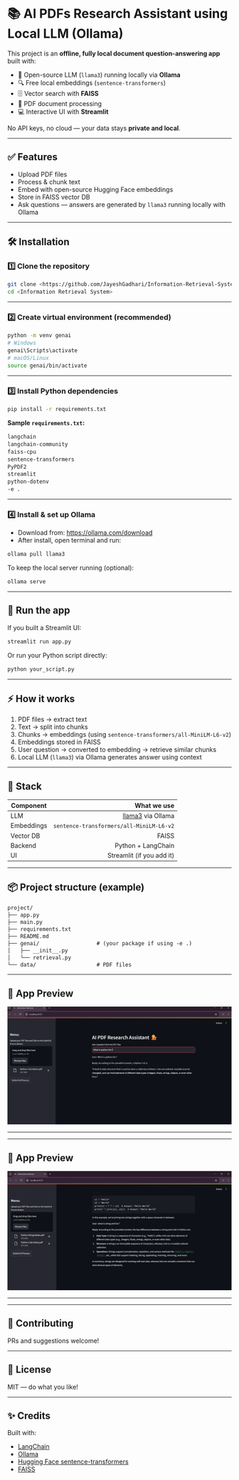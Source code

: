 # 📚 AI PDFs Research Assistant using Local LLM (Ollama)

This project is an **offline, fully local document question-answering app** built with:
- 🧠 Open-source LLM (`llama3`) running locally via **Ollama**
- 🔍 Free local embeddings (`sentence-transformers`)
- 🗄️ Vector search with **FAISS**
- 📄 PDF document processing
- 💻 Interactive UI with **Streamlit**

No API keys, no cloud — your data stays **private and local**.

---

## ✅ Features
- Upload PDF files
- Process & chunk text
- Embed with open-source Hugging Face embeddings
- Store in FAISS vector DB
- Ask questions — answers are generated by `llama3` running locally with Ollama

---

## 🛠 Installation

### 1️⃣ Clone the repository
```bash
git clone <https://github.com/JayeshGadhari/Information-Retrieval-System.git>
cd <Information Retrieval System>
```

---

### 2️⃣ Create virtual environment (recommended)
```bash
python -m venv genai
# Windows
genai\Scripts\activate
# macOS/Linux
source genai/bin/activate
```

---

### 3️⃣ Install Python dependencies
```bash
pip install -r requirements.txt
```

**Sample `requirements.txt`:**
```txt
langchain
langchain-community
faiss-cpu
sentence-transformers
PyPDF2
streamlit
python-dotenv
-e .
```

---

### 4️⃣ Install & set up Ollama
- Download from: https://ollama.com/download
- After install, open terminal and run:
```bash
ollama pull llama3
```

To keep the local server running (optional):
```bash
ollama serve
```

---

## 🚀 Run the app
If you built a Streamlit UI:
```bash
streamlit run app.py
```

Or run your Python script directly:
```bash
python your_script.py
```

---

## ⚡ How it works
1. PDF files → extract text
2. Text → split into chunks
3. Chunks → embeddings (using `sentence-transformers/all-MiniLM-L6-v2`)
4. Embeddings stored in FAISS
5. User question → converted to embedding → retrieve similar chunks
6. Local LLM (`llama3`) via Ollama generates answer using context

---

## 🧩 Stack
| Component     | What we use                                   |
|---------------|-----------------------------------------------:|
| LLM           | [llama3](https://ollama.com/library/llama3) via Ollama |
| Embeddings    | `sentence-transformers/all-MiniLM-L6-v2`     |
| Vector DB     | FAISS                                        |
| Backend       | Python + LangChain                            |
| UI            | Streamlit (if you add it)                     |

---

## 📦 Project structure (example)
```
project/
├── app.py
├── main.py
├── requirements.txt
├── README.md
├── genai/                  # (your package if using -e .)
│   ├── __init__.py
│   └── retrieval.py
└── data/                   # PDF files
```

---

## 📸 App Preview  
![AI PDFs Research Assistant](images/SS1.png)  

---

---

## 📸 App Preview  
![AI PDFs Research Assistant](images/SS2.png)  

---

---

## 🤝 Contributing
PRs and suggestions welcome!

---

## 📄 License
MIT — do what you like!

---

## ✨ Credits
Built with:
- [LangChain](https://github.com/langchain-ai/langchain)
- [Ollama](https://ollama.com)
- [Hugging Face sentence-transformers](https://www.sbert.net/)
- [FAISS](https://github.com/facebookresearch/faiss)
